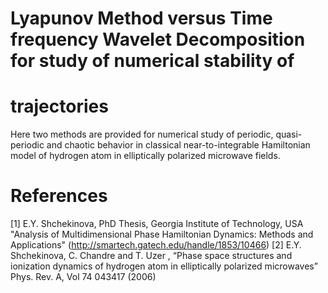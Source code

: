 # Lyapunov Method versus Time frequency Wavelet Decomposition for study of numerical stability of
# trajectories

Here two methods are provided for numerical study of periodic, quasi-periodic and chaotic behavior in
classical near-to-integrable Hamiltonian model of hydrogen atom in elliptically polarized  microwave fields.  

# References

[1] E.Y. Shchekinova, PhD Thesis, Georgia Institute of Technology, USA "Analysis of Multidimensional Phase Hamiltonian Dynamics: Methods and
Applications" (http://smartech.gatech.edu/handle/1853/10466)
[2] E.Y. Shchekinova, C. Chandre and T. Uzer , “Phase space structures and ionization dynamics of 
hydrogen atom in elliptically polarized microwaves” Phys. Rev. A, Vol 74 043417 (2006)
